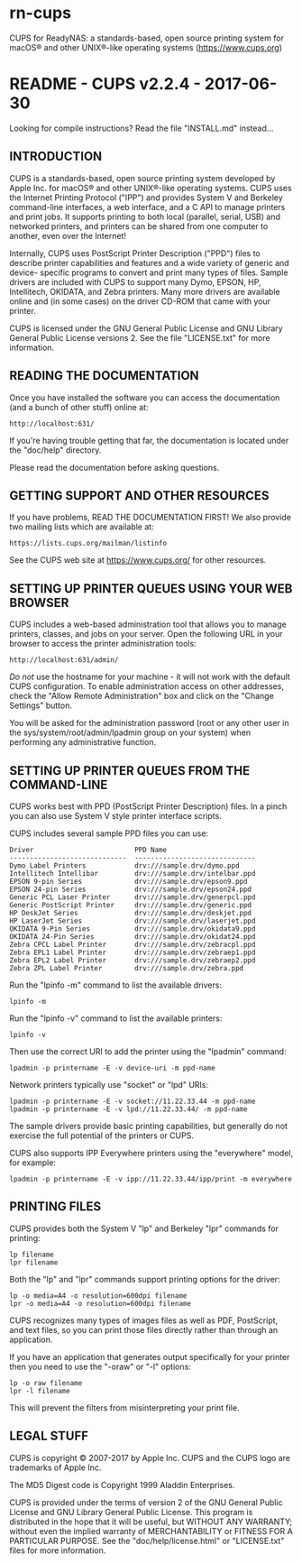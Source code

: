 # rn-cups
CUPS for ReadyNAS: a standards-based, open source printing system for macOS® and other UNIX®-like operating systems (https://www.cups.org)

README - CUPS v2.2.4 - 2017-06-30
=================================

Looking for compile instructions?  Read the file "INSTALL.md" instead...


INTRODUCTION
------------


CUPS is a standards-based, open source printing system developed by Apple Inc.
for macOS® and other UNIX®-like operating systems.  CUPS uses the Internet
Printing Protocol ("IPP") and provides System V and Berkeley command-line
interfaces, a web interface, and a C API to manage printers and print jobs.  It
supports printing to both local (parallel, serial, USB) and networked printers,
and printers can be shared from one computer to another, even over the Internet!

Internally, CUPS uses PostScript Printer Description ("PPD") files to describe
printer capabilities and features and a wide variety of generic and device-
specific programs to convert and print many types of files.  Sample drivers are
included with CUPS to support many Dymo, EPSON, HP, Intellitech, OKIDATA, and
Zebra printers.  Many more drivers are available online and (in some cases) on
the driver CD-ROM that came with your printer.

CUPS is licensed under the GNU General Public License and GNU Library General
Public License versions 2.  See the file "LICENSE.txt" for more information.


READING THE DOCUMENTATION
-------------------------

Once you have installed the software you can access the documentation (and a
bunch of other stuff) online at:

    http://localhost:631/

If you're having trouble getting that far, the documentation is located under
the "doc/help" directory.

Please read the documentation before asking questions.


GETTING SUPPORT AND OTHER RESOURCES
-----------------------------------

If you have problems, READ THE DOCUMENTATION FIRST!  We also provide two mailing
lists which are available at:

    https://lists.cups.org/mailman/listinfo

See the CUPS web site at <https://www.cups.org/> for other resources.


SETTING UP PRINTER QUEUES USING YOUR WEB BROWSER
------------------------------------------------

CUPS includes a web-based administration tool that allows you to manage
printers, classes, and jobs on your server.  Open the following URL in your
browser to access the printer administration tools:

    http://localhost:631/admin/

*Do not* use the hostname for your machine - it will not work with the default
CUPS configuration.  To enable administration access on other addresses, check
the "Allow Remote Administration" box and click on the "Change Settings" button.

You will be asked for the administration password (root or any other user in the
sys/system/root/admin/lpadmin group on your system) when performing any
administrative function.


SETTING UP PRINTER QUEUES FROM THE COMMAND-LINE
-----------------------------------------------

CUPS works best with PPD (PostScript Printer Description) files.  In a pinch you
can also use System V style printer interface scripts.

CUPS includes several sample PPD files you can use:

    Driver                         PPD Name
    -----------------------------  ------------------------------
    Dymo Label Printers            drv:///sample.drv/dymo.ppd
    Intellitech Intellibar         drv:///sample.drv/intelbar.ppd
    EPSON 9-pin Series             drv:///sample.drv/epson9.ppd
    EPSON 24-pin Series            drv:///sample.drv/epson24.ppd
    Generic PCL Laser Printer      drv:///sample.drv/generpcl.ppd
    Generic PostScript Printer     drv:///sample.drv/generic.ppd
    HP DeskJet Series              drv:///sample.drv/deskjet.ppd
    HP LaserJet Series             drv:///sample.drv/laserjet.ppd
    OKIDATA 9-Pin Series           drv:///sample.drv/okidata9.ppd
    OKIDATA 24-Pin Series          drv:///sample.drv/okidat24.ppd
    Zebra CPCL Label Printer       drv:///sample.drv/zebracpl.ppd
    Zebra EPL1 Label Printer       drv:///sample.drv/zebraep1.ppd
    Zebra EPL2 Label Printer       drv:///sample.drv/zebraep2.ppd
    Zebra ZPL Label Printer        drv:///sample.drv/zebra.ppd

Run the "lpinfo -m" command to list the available drivers:

    lpinfo -m

Run the "lpinfo -v" command to list the available printers:

    lpinfo -v

Then use the correct URI to add the printer using the "lpadmin" command:

    lpadmin -p printername -E -v device-uri -m ppd-name

Network printers typically use "socket" or "lpd" URIs:

    lpadmin -p printername -E -v socket://11.22.33.44 -m ppd-name
    lpadmin -p printername -E -v lpd://11.22.33.44/ -m ppd-name

The sample drivers provide basic printing capabilities, but generally do not
exercise the full potential of the printers or CUPS.

CUPS also supports IPP Everywhere printers using the "everywhere" model, for
example:

    lpadmin -p printername -E -v ipp://11.22.33.44/ipp/print -m everywhere


PRINTING FILES
--------------

CUPS provides both the System V "lp" and Berkeley "lpr" commands for printing:

    lp filename
    lpr filename

Both the "lp" and "lpr" commands support printing options for the driver:

    lp -o media=A4 -o resolution=600dpi filename
    lpr -o media=A4 -o resolution=600dpi filename

CUPS recognizes many types of images files as well as PDF, PostScript, and text
files, so you can print those files directly rather than through an application.

If you have an application that generates output specifically for your printer
then you need to use the "-oraw" or "-l" options:

    lp -o raw filename
    lpr -l filename

This will prevent the filters from misinterpreting your print file.


LEGAL STUFF
-----------

CUPS is copyright © 2007-2017 by Apple Inc.  CUPS and the CUPS logo are
trademarks of Apple Inc.

The MD5 Digest code is Copyright 1999 Aladdin Enterprises.

CUPS is provided under the terms of version 2 of the GNU General Public License
and GNU Library General Public License. This program is distributed in the hope
that it will be useful, but WITHOUT ANY WARRANTY; without even the implied
warranty of MERCHANTABILITY or FITNESS FOR A PARTICULAR PURPOSE.  See the
"doc/help/license.html" or "LICENSE.txt" files for more information.
